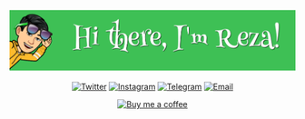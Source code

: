 <div align="center">
	
[![Hi there, I'm Reza!](https://github.com/effati78/effati78/blob/main/banner-min.png)](https://effati78.com)
	
[![Twitter](https://img.shields.io/badge/-Twitter-40C057?style=flat-square&logo=Twitter&logoColor=ffffff&textColor=ffffff)](https://twitter.com/effati78)
[![Instagram](https://img.shields.io/badge/-Instagram-40C057?style=flat-square&logo=Instagram&logoColor=ffffff&textColor=ffffff)](https://Instagram.com/effati78)
[![Telegram](https://img.shields.io/badge/-Telegram-40C057?style=flat-square&logo=Telegram&logoColor=ffffff&textColor=ffffff)](https://t.me/effati78)
[![Email](https://img.shields.io/badge/-Email-40C057?style=flat-square&logo=Gmail&logoColor=ffffff&textColor=ffffff)](mailto:effati78@pm.me)

</div>

<div align="center">

[![Buy me a coffee](https://img.shields.io/badge/-Buy_me_a_coffee-8D6852?style=flat-square&logo=java&logoColor=ffffff&textColor=ffffff)](http://www.coffeete.ir/effati78)

</div>
